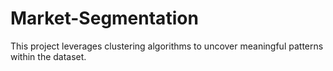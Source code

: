 # Market-Segmentation
This project leverages clustering algorithms to uncover meaningful patterns within the dataset. 
